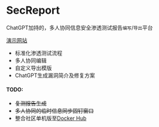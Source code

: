 # SecReport
ChatGPT加持的，多人协同信息安全渗透测试报告`编写`/`导出`平台

[演示网站](https://sec-report.com)

* 标准化渗透测试流程
* 多人协同编辑
* 自定义导出模版
* ChatGPT生成漏洞简介及修复方案


#### TODO:
* ~~复测报告生成~~
* ~~多人协同的临时信息同步固钉窗口~~
* 整合社区单机版至[Docker Hub](https://hub.docker.com/r/secreport/sec-report)
